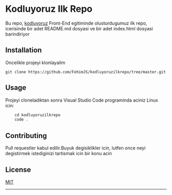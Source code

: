 # Kodluyoruz Ilk Repo

Bu repo, [kodluyoruz](https://kodluyoruz.org) Front-End egitiminde olusturdugumuz ilk repo, icerisinde bir adet README.md dosyasi ve bir adet index.html dosyasi barindiriyor

## Installation

Oncelikle projeyi klonlayalim

```
git clone https://github.com/FehimJS/kodluyoruzilkrepo/tree/master.git
```

## Usage

Projeyi cloneladiktan sonra Visual Studio Code programinda aciniz
Linux icin:

```javascript
    cd kodluyoruzilkrepo
    code .
```

## Contributing

Pull requestler kabul edilir.Buyuk degisiklikler icin, lutfen once neyi degistirmek istediginizi tartismak icin bir konu acin

## License

[MIT](https://opensource.org/license/mit/)

---
